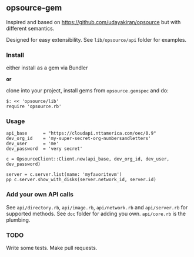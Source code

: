 ## opsource-gem

Inspired and based on https://github.com/udayakiran/opsource but with different semantics.

Designed for easy extensibility. See `lib/opsource/api` folder for examples.



### Install

either install as a gem via Bundler

__or__

clone into your project, install gems from `opsource.gemspec` and do:

```
$: << 'opsource/lib'
require 'opsource.rb'
```

### Usage

```
api_base      = "https://cloudapi.nttamerica.com/oec/0.9"
dev_org_id    = 'my-super-secret-org-numbersandletters'
dev_user      = 'me'
dev_password  = 'very secret'

c = OpsourceClient::Client.new(api_base, dev_org_id, dev_user, dev_password)

server = c.server.list(name: 'myfavoritevm')
pp c.server.show_with_disks(server.network_id, server.id)
```

### Add your own API calls

See `api/directory.rb`, `api/image.rb`, `api/network.rb` and `api/server.rb` for supported methods.
See `doc` folder for adding you own. `api/core.rb` is the plumbing.


### TODO

Write some tests. Make pull requests.
